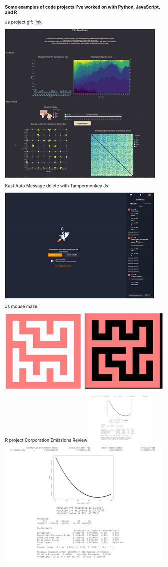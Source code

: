 **Some examples of code projects I've worked on with Python, JavaScript, and R**

Js project gif: [link](https://media.giphy.com/media/v1.Y2lkPTc5MGI3NjExY2xiMm05cGx0ZHl5eDVtZWxyNjYweTFjMzJ0NjNzdzB4YzM2eGRmbCZlcD12MV9pbnRlcm5hbF9naWZfYnlfaWQmY3Q9Zw/otPAywWnF2o8399QSD/giphy.gif)

![](https://github.com/tikkuni/TK-code-examples/blob/main/imagesrc/vizproject.gif)

Kast Auto Message delete with Tampermonkey Js:

![](https://github.com/tikkuni/TK-code-examples/blob/main/imagesrc/delete_messages.gif)

Js mouse maze:

![](https://github.com/tikkuni/TK-code-examples/blob/main/imagesrc/mousemaze.gif)

R project Corporation Emissions Review
<img src="https://github.com/tikkuni/TK-code-examples/blob/main/imagesrc/r_project_rreg.png" width="200">
![](imagesrc/r_project_rreg.png)
